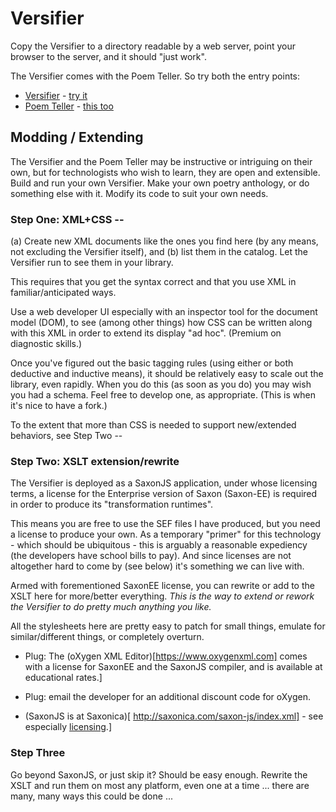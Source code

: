 # Versifier

Copy the Versifier to a directory readable by a web server, point your browser to the server, and it should "just work".

The Versifier comes with the Poem Teller. So try both the entry points:

- [Versifier](index.html) - [try it](https://wendellpiez.github.io/XMLjellysandwich/Versifier/)
- [Poem Teller](teller.html) - [this too](https://wendellpiez.github.io/XMLjellysandwich/Versifier/teller.html)

## Modding / Extending

The Versifier and the Poem Teller may be instructive or intriguing on their own, but for technologists who wish to learn, they are open and extensible. Build and run your own Versifier. Make your own poetry anthology, or do something else with it. Modify its code to suit your own needs.

### Step One: XML+CSS --

(a) Create new XML documents like the ones you find here (by any means, not excluding the Versifier itself), and (b) list them in the catalog. Let the Versifier run to see them in your library.

This requires that you get the syntax correct and that you use XML in familiar/anticipated ways.

Use a web developer UI especially with an inspector tool for the document model (DOM), to see (among other things) how CSS can be written along with this XML in order to extend its display "ad hoc". (Premium on diagnostic skills.)

Once you've figured out the basic tagging rules (using either or both deductive and inductive means), it should be relatively easy to scale out the library, even rapidly. When you do this (as soon as you do) you may wish you had a schema. Feel free to develop one, as appropriate. (This is when it's nice to have a fork.)

To the extent that more than CSS is needed to support new/extended behaviors, see Step Two --

### Step Two: XSLT extension/rewrite

The Versifier is deployed as a SaxonJS application, under whose licensing terms, a license for the Enterprise version of Saxon (Saxon-EE) is required in order to produce its "transformation runtimes".

This means you are free to use the SEF files I have produced, but you need a license to produce your own. As a temporary "primer" for this technology - which should be ubiquitous - this is arguably a reasonable expediency (the developers have school bills to pay). And since licenses are not altogether hard to come by (see below) it's something we can live with.

Armed with forementioned SaxonEE license, you can rewrite or add to the XSLT here for more/better everything. *This is the way to extend or rework the Versifier to do pretty much anything you like.*

All the stylesheets here are pretty easy to patch for small things, emulate for similar/different things, or completely overturn.

- Plug: The (oXygen XML Editor)[https://www.oxygenxml.com] comes with a license for SaxonEE and the SaxonJS compiler, and is available at educational rates.]

- Plug: email the developer for an additional discount code for oXygen.

- (SaxonJS is at Saxonica)[ http://saxonica.com/saxon-js/index.xml] - see especially [licensing](http://saxonica.com/license/license.xml).\]

### Step Three

Go beyond SaxonJS, or just skip it? Should be easy enough. Rewrite the XSLT and run them on most any platform, even one at a time ... there are many, many ways this could be done ...
